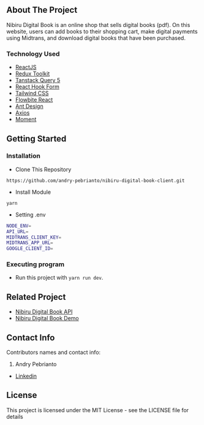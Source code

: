 <!-- ABOUT THE PROJECT -->
## About The Project

Nibiru Digital Book is an online shop that sells digital books (pdf). On this website, users can add books to their shopping cart, make digital payments using Midtrans, and download digital books that have been purchased.

### Technology Used
- [ReactJS](https://react.dev/)
- [Redux Toolkit](https://redux-toolkit.js.org/)
- [Tanstack Query 5](https://tanstack.com/query/v5/)
- [React Hook Form](https://www.react-hook-form.com/)
- [Tailwind CSS](https://tailwindcss.com/)
- [Flowbite React](https://www.flowbite-react.com/)
- [Ant Design](https://ant.design/)
- [Axios](https://github.com/axios/axios)
- [Moment](https://momentjs.com/)
  
<!-- GETTING STARTED -->
## Getting Started

### Installation
- Clone This Repository

`https://github.com/andry-pebrianto/nibiru-digital-book-client.git`

- Install Module

`yarn`

- Setting .env

```bash
NODE_ENV=
API_URL=
MIDTRANS_CLIENT_KEY=
MIDTRANS_APP_URL=
GOOGLE_CLIENT_ID=
```

### Executing program

- Run this project with `yarn run dev`.

<!-- RELATED PROJECT -->
## Related Project

- [Nibiru Digital Book API](https://github.com/andry-pebrianto/nibiru-digital-book-server)
- [Nibiru Digital Book Demo](https://nibirudigitalbook.netlify.app/)

<!-- CONTACT INFO -->
## Contact Info

Contributors names and contact info:

1. Andry Pebrianto

- [Linkedin](https://www.linkedin.com/in/andry-pebrianto)

## License 

This project is licensed under the MIT License - see the LICENSE file for details 
